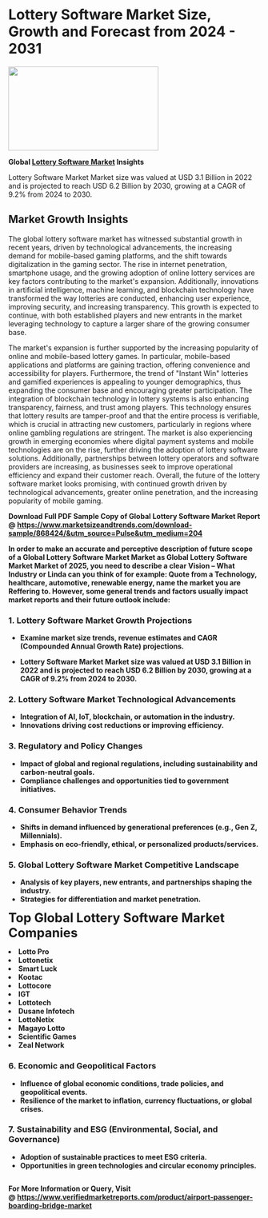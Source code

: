 <H1>Lottery Software Market Size, Growth and Forecast from 2024 - 2031</H1><img class="aligncenter size-medium wp-image-584254" src="https://thirdeyenews.in/wp-content/uploads/2024/09/Global-Market-Research-300x168.jpeg" alt="" width="300" height="168" /><p><strong>Global&nbsp;<a href="https://www.marketsizeandtrends.com/download-sample/868424/&amp;utm_source=Pulse&amp;utm_medium=204">Lottery Software Market</a> Insights</strong></p><p>Lottery Software Market Market size was valued at USD 3.1 Billion in 2022 and is projected to reach USD 6.2 Billion by 2030, growing at a CAGR of 9.2% from 2024 to 2030.</p><p><h2>Market Growth Insights</h2> <p>The global lottery software market has witnessed substantial growth in recent years, driven by technological advancements, the increasing demand for mobile-based gaming platforms, and the shift towards digitalization in the gaming sector. The rise in internet penetration, smartphone usage, and the growing adoption of online lottery services are key factors contributing to the market's expansion. Additionally, innovations in artificial intelligence, machine learning, and blockchain technology have transformed the way lotteries are conducted, enhancing user experience, improving security, and increasing transparency. This growth is expected to continue, with both established players and new entrants in the market leveraging technology to capture a larger share of the growing consumer base.</p> <p><strong></strong></p> <p>The market's expansion is further supported by the increasing popularity of online and mobile-based lottery games. In particular, mobile-based applications and platforms are gaining traction, offering convenience and accessibility for players. Furthermore, the trend of "Instant Win" lotteries and gamified experiences is appealing to younger demographics, thus expanding the consumer base and encouraging greater participation. The integration of blockchain technology in lottery systems is also enhancing transparency, fairness, and trust among players. This technology ensures that lottery results are tamper-proof and that the entire process is verifiable, which is crucial in attracting new customers, particularly in regions where online gambling regulations are stringent. The market is also experiencing growth in emerging economies where digital payment systems and mobile technologies are on the rise, further driving the adoption of lottery software solutions. Additionally, partnerships between lottery operators and software providers are increasing, as businesses seek to improve operational efficiency and expand their customer reach. Overall, the future of the lottery software market looks promising, with continued growth driven by technological advancements, greater online penetration, and the increasing popularity of mobile gaming.</p> <p><strong></p><p><span class=""><strong>Download Full PDF Sample Copy of Global Lottery Software Market Report</strong> @ <a href="https://www.marketsizeandtrends.com/download-sample/868424/&amp;utm_source=Pulse&amp;utm_medium=204" target="_blank">https://www.marketsizeandtrends.com/download-sample/868424/&amp;utm_source=Pulse&amp;utm_medium=204</a></span></p><p>In order to make an accurate and perceptive description of future scope of a Global&nbsp;Lottery Software Market Market as Global&nbsp;Lottery Software Market Market of 2025, you need to describe a clear Vision &ndash; What Industry or Linda can you think of for example: Quote from a Technology, healthcare, automotive, renewable energy, name the market you are Reffering to. However, some general trends and factors usually impact market reports and their future outlook include:</p><h3>1.&nbsp;<strong>Lottery Software Market Growth Projections</strong></h3><ul><li>Examine market size trends, revenue estimates and CAGR (Compounded Annual Growth Rate) projections.</li><li><p>Lottery Software Market Market size was valued at USD 3.1 Billion in 2022 and is projected to reach USD 6.2 Billion by 2030, growing at a CAGR of 9.2% from 2024 to 2030.</p></li></ul><h3>2.&nbsp;<strong>Lottery Software Market Technological Advancements</strong></h3><ul><li>Integration of AI, IoT, blockchain, or automation in the industry.</li><li>Innovations driving cost reductions or improving efficiency.</li></ul><h3>3.&nbsp;<strong>Regulatory and Policy Changes</strong></h3><ul><li>Impact of global and regional regulations, including sustainability and carbon-neutral goals.</li><li>Compliance challenges and opportunities tied to government initiatives.</li></ul><h3>4.&nbsp;<strong>Consumer Behavior Trends</strong></h3><ul><li>Shifts in demand influenced by generational preferences (e.g., Gen Z, Millennials).</li><li>Emphasis on eco-friendly, ethical, or personalized products/services.</li></ul><h3>5.&nbsp;<strong>Global Lottery Software Market Competitive Landscape</strong></h3><ul><li>Analysis of key players, new entrants, and partnerships shaping the industry.</li><li>Strategies for differentiation and market penetration.</li></ul><p data-pm-slice="1 1 []"><span style="color: inherit; font-family: inherit; font-size: 25px;">Top Global Lottery Software Market Companies</span></p><div class="" data-test-id=""><p><li>Lotto Pro</li><li> Lottonetix</li><li> Smart Luck</li><li> Kootac</li><li> Lottocore</li><li> IGT</li><li> Lottotech</li><li> Dusane Infotech</li><li> LottoNetix</li><li> Magayo Lotto</li><li> Scientific Games</li><li> Zeal Network</li></p></div><h3>6.&nbsp;<strong>Economic and Geopolitical Factors</strong></h3><ul><li>Influence of global economic conditions, trade policies, and geopolitical events.</li><li>Resilience of the market to inflation, currency fluctuations, or global crises.</li></ul><h3>7.&nbsp;<strong>Sustainability and ESG (Environmental, Social, and Governance)</strong></h3><ul><li>Adoption of sustainable practices to meet ESG criteria.</li><li>Opportunities in green technologies and circular economy principles.</li></ul><h2><strong style="font-size: 14px;">For More Information or Query, Visit @&nbsp;</strong><a style="background-color: #ffffff; font-size: 14px;" href="https://www.marketsizeandtrends.com/report/lottery-software-market/" target="_blank">https://www.verifiedmarketreports.com/product/airport-passenger-boarding-bridge-market</a></h2>
